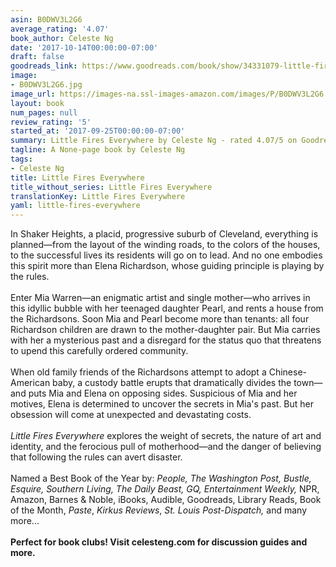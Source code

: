 ```yaml
---
asin: B0DWV3L2G6
average_rating: '4.07'
book_author: Celeste Ng
date: '2017-10-14T00:00:00-07:00'
draft: false
goodreads_link: https://www.goodreads.com/book/show/34331079-little-fires-everywhere
image:
- B0DWV3L2G6.jpg
image_url: https://images-na.ssl-images-amazon.com/images/P/B0DWV3L2G6.01._SCLZZZZZZZ.jpg
layout: book
num_pages: null
review_rating: '5'
started_at: '2017-09-25T00:00:00-07:00'
summary: Little Fires Everywhere by Celeste Ng - rated 4.07/5 on Goodreads
tagline: A None-page book by Celeste Ng
tags:
- Celeste Ng
title: Little Fires Everywhere
title_without_series: Little Fires Everywhere
translationKey: Little Fires Everywhere
yaml: little-fires-everywhere
---
```


In Shaker Heights, a placid, progressive suburb of Cleveland, everything is planned—from the layout of the winding roads, to the colors of the houses, to the successful lives its residents will go on to lead. And no one embodies this spirit more than Elena Richardson, whose guiding principle is playing by the rules.<br /><br />Enter Mia Warren—an enigmatic artist and single mother—who arrives in this idyllic bubble with her teenaged daughter Pearl, and rents a house from the Richardsons. Soon Mia and Pearl become more than tenants: all four Richardson children are drawn to the mother-daughter pair. But Mia carries with her a mysterious past and a disregard for the status quo that threatens to upend this carefully ordered community.<br /><br />When old family friends of the Richardsons attempt to adopt a Chinese-American baby, a custody battle erupts that dramatically divides the town—and puts Mia and Elena on opposing sides. Suspicious of Mia and her motives, Elena is determined to uncover the secrets in Mia's past. But her obsession will come at unexpected and devastating costs.<br /><br /><i>Little Fires Everywhere</i> explores the weight of secrets, the nature of art and identity, and the ferocious pull of motherhood—and the danger of believing that following the rules can avert disaster.<br /><br />Named a Best Book of the Year by: <i>People, The Washington Post, Bustle, Esquire, Southern Living, The Daily Beast, GQ, Entertainment Weekly, </i>NPR, Amazon, Barnes &amp; Noble, iBooks, Audible, Goodreads, Library Reads, Book of the Month, <i>Paste</i>, <i>Kirkus Reviews</i>, <i>St. Louis Post-Dispatch, </i>and many more...<br /><br /><b>Perfect for book clubs! Visit celesteng.com for discussion guides and more. </b>